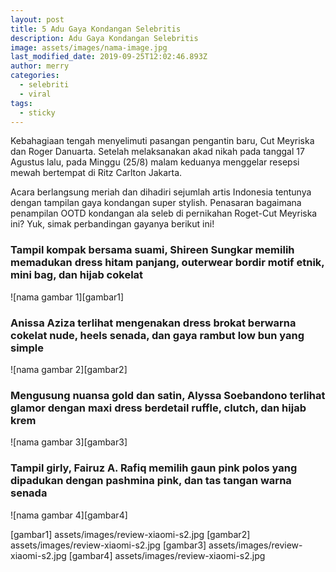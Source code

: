 ```yaml
---
layout: post
title: 5 Adu Gaya Kondangan Selebritis
description: Adu Gaya Kondangan Selebritis
image: assets/images/nama-image.jpg
last_modified_date: 2019-09-25T12:02:46.893Z
author: merry
categories:
  - selebriti
  - viral
tags:
  - sticky
---
```


Kebahagiaan tengah menyelimuti pasangan pengantin baru, Cut Meyriska dan Roger Danuarta. Setelah melaksanakan akad nikah pada tanggal 17 Agustus lalu, pada Minggu (25/8) malam keduanya menggelar resepsi mewah bertempat di Ritz Carlton Jakarta.

Acara berlangsung meriah dan dihadiri sejumlah artis Indonesia tentunya dengan tampilan gaya kondangan super stylish. Penasaran bagaimana penampilan OOTD kondangan ala seleb di pernikahan Roget-Cut Meyriska ini? Yuk, simak perbandingan gayanya berikut ini!

### Tampil kompak bersama suami, Shireen Sungkar memilih memadukan dress hitam panjang, outerwear bordir motif etnik, mini bag, dan hijab cokelat
![nama gambar 1][gambar1]
### Anissa Aziza terlihat mengenakan dress brokat berwarna cokelat nude, heels senada, dan gaya rambut low bun yang simple
![nama gambar 2][gambar2]
### Mengusung nuansa gold dan satin, Alyssa Soebandono terlihat glamor dengan maxi dress berdetail ruffle, clutch, dan hijab krem
![nama gambar 3][gambar3]
### Tampil girly, Fairuz A. Rafiq memilih gaun pink polos yang dipadukan dengan pashmina pink, dan tas tangan warna senada
![nama gambar 4][gambar4]

[gambar1] assets/images/review-xiaomi-s2.jpg
[gambar2] assets/images/review-xiaomi-s2.jpg
[gambar3] assets/images/review-xiaomi-s2.jpg
[gambar4] assets/images/review-xiaomi-s2.jpg
